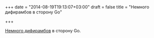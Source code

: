 +++
date = "2014-08-19T19:13:07+03:00"
draft = false
title = "Немного дифирамбов в сторону Go"

+++

<p><a href="http://jeffknupp.com/blog/2014/08/19/go-is-fun-familiar-and-fast/">Немного дифирамбов</a> в сторону Go.</p>

